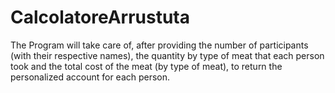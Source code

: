 # CalcolatoreArrustuta
The Program will take care of, after providing the number of participants (with their respective names), the quantity by type of meat that each person took and the total cost of the meat (by type of meat), to return the personalized account for each person.
